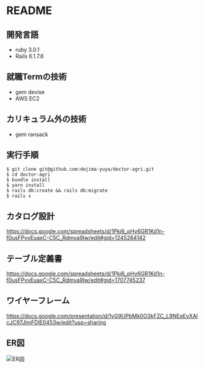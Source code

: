 # README
## 開発言語
* ruby 3.0.1
* Rails 6.1.7.6
## 就職Termの技術
* gem devise
* AWS EC2
## カリキュラム外の技術
* gem ransack
## 実行手順
```
$ git clone git@github.com:dejima-yuya/doctor-agri.git
$ cd doctor-agri
$ bundle install
$ yarn install
$ rails db:create && rails db:migrate
$ rails s
```
## カタログ設計
https://docs.google.com/spreadsheets/d/1Pki6_pHy6GR1Kd1n-f0usFPvvEuaxC-C5C_Rdmya9Iw/edit#gid=1245264142
## テーブル定義書
https://docs.google.com/spreadsheets/d/1Pki6_pHy6GR1Kd1n-f0usFPvvEuaxC-C5C_Rdmya9Iw/edit#gid=1707745237
## ワイヤーフレーム
https://docs.google.com/presentation/d/1yG9UPbMk0O3kFZC_L9NEeEvXAlcJC97JlmFDlE0453w/edit?usp=sharing
## ER図
![ER図](images/ER_diagram.png)
